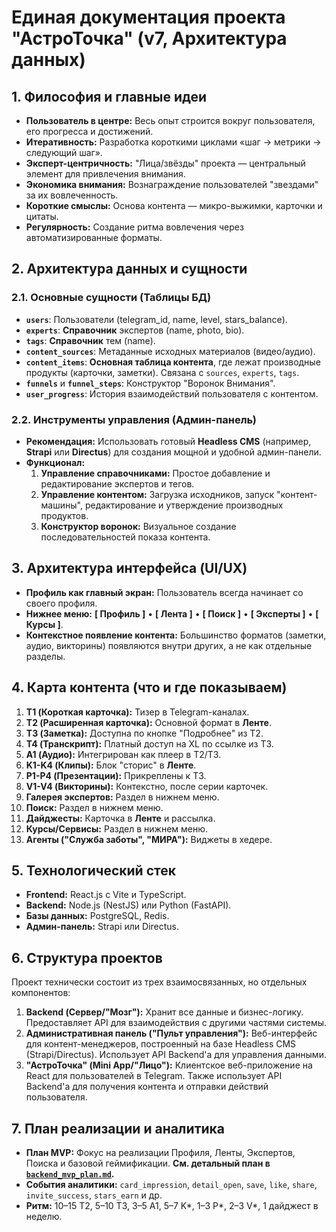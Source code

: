 # Единая документация проекта "АстроТочка" (v7, Архитектура данных)

## 1. Философия и главные идеи

- **Пользователь в центре:** Весь опыт строится вокруг пользователя, его прогресса и достижений.
- **Итеративность:** Разработка короткими циклами «шаг → метрики → следующий шаг».
- **Эксперт-центричность:** "Лица/звёзды" проекта — центральный элемент для привлечения внимания.
- **Экономика внимания:** Вознаграждение пользователей "звездами" за их вовлеченность.
- **Короткие смыслы:** Основа контента — микро-выжимки, карточки и цитаты.
- **Регулярность:** Создание ритма вовлечения через автоматизированные форматы.

## 2. Архитектура данных и сущности

### 2.1. Основные сущности (Таблицы БД)
-   **`users`**: Пользователи (telegram_id, name, level, stars_balance).
-   **`experts`**: **Справочник** экспертов (name, photo, bio).
-   **`tags`**: **Справочник** тем (name).
-   **`content_sources`**: Метаданные исходных материалов (видео/аудио).
-   **`content_items`**: **Основная таблица контента**, где лежат производные продукты (карточки, заметки). Связана с `sources`, `experts`, `tags`.
-   **`funnels`** и **`funnel_steps`**: Конструктор "Воронок Внимания".
-   **`user_progress`**: История взаимодействий пользователя с контентом.

### 2.2. Инструменты управления (Админ-панель)
-   **Рекомендация:** Использовать готовый **Headless CMS** (например, **Strapi** или **Directus**) для создания мощной и удобной админ-панели.
-   **Функционал:**
    1.  **Управление справочниками:** Простое добавление и редактирование экспертов и тегов.
    2.  **Управление контентом:** Загрузка исходников, запуск "контент-машины", редактирование и утверждение производных продуктов.
    3.  **Конструктор воронок:** Визуальное создание последовательностей показа контента.

## 3. Архитектура интерфейса (UI/UX)

-   **Профиль как главный экран:** Пользователь всегда начинает со своего профиля.
-   **Нижнее меню:** **[ Профиль ]** • **[ Лента ]** • **[ Поиск ]** • **[ Эксперты ]** • **[ Курсы ]**.
-   **Контекстное появление контента:** Большинство форматов (заметки, аудио, викторины) появляются внутри других, а не как отдельные разделы.

## 4. Карта контента (что и где показываем)

1.  **T1 (Короткая карточка):** Тизер в Telegram-каналах.
2.  **T2 (Расширенная карточка):** Основной формат в **Ленте**.
3.  **T3 (Заметка):** Доступна по кнопке "Подробнее" из T2.
4.  **T4 (Транскрипт):** Платный доступ на XL по ссылке из T3.
5.  **A1 (Аудио):** Интегрирован как плеер в T2/T3.
6.  **K1-K4 (Клипы):** Блок "сторис" в **Ленте**.
7.  **P1-P4 (Презентации):** Прикреплены к T3.
8.  **V1-V4 (Викторины):** Контекстно, после серии карточек.
9.  **Галерея экспертов:** Раздел в нижнем меню.
10. **Поиск:** Раздел в нижнем меню.
11. **Дайджесты:** Карточка в **Ленте** и рассылка.
12. **Курсы/Сервисы:** Раздел в нижнем меню.
13. **Агенты ("Служба заботы", "МИРА"):** Виджеты в хедере.

## 5. Технологический стек

- **Frontend:** React.js с Vite и TypeScript.
- **Backend:** Node.js (NestJS) или Python (FastAPI).
- **Базы данных:** PostgreSQL, Redis.
- **Админ-панель:** Strapi или Directus.

## 6. Структура проектов

Проект технически состоит из трех взаимосвязанных, но отдельных компонентов:

1.  **Backend (Сервер/"Мозг"):** Хранит все данные и бизнес-логику. Предоставляет API для взаимодействия с другими частями системы.
2.  **Административная панель ("Пульт управления"):** Веб-интерфейс для контент-менеджеров, построенный на базе Headless CMS (Strapi/Directus). Использует API Backend'а для управления данными.
3.  **"АстроТочка" (Mini App/"Лицо"):** Клиентское веб-приложение на React для пользователей в Telegram. Также использует API Backend'а для получения контента и отправки действий пользователя.

## 7. План реализации и аналитика

-   **План MVP:** Фокус на реализации Профиля, Ленты, Экспертов, Поиска и базовой геймификации. **См. детальный план в [`backend_mvp_plan.md`](./backend_mvp_plan.md).**
-   **События аналитики:** `card_impression`, `detail_open`, `save`, `like`, `share`, `invite_success`, `stars_earn` и др.
-   **Ритм:** 10–15 T2, 5–10 T3, 3–5 A1, 5–7 K\*, 1–3 P\*, 2–3 V\*, 1 дайджест в неделю.